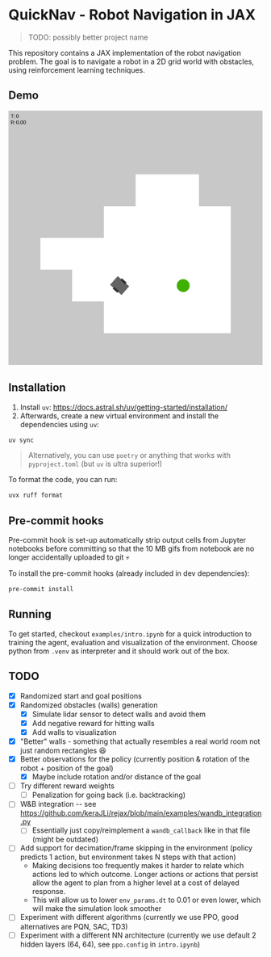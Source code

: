 # QuickNav - Robot Navigation in JAX

> TODO: possibly better project name

This repository contains a JAX implementation of the robot navigation problem. The goal is to navigate a robot in a 2D grid world with obstacles, using reinforcement learning techniques.

## Demo

![Demo](./media/demo.gif)

## Installation

1. Install `uv`: https://docs.astral.sh/uv/getting-started/installation/
2. Afterwards, create a new virtual environment and install the dependencies using `uv`:
```bash
uv sync
```

> Alternatively, you can use `poetry` or anything that works with `pyproject.toml` (but `uv` is ultra superior!)

To format the code, you can run:
```bash
uvx ruff format
```

## Pre-commit hooks

Pre-commit hook is set-up automatically strip output cells from Jupyter notebooks before committing so that the 10 MB gifs from notebook are no longer accidentally uploaded to git 💀

To install the pre-commit hooks (already included in dev dependencies):
```bash
pre-commit install
```

## Running

To get started, checkout `examples/intro.ipynb` for a quick introduction to training the agent, evaluation and visualization of the environment.
Choose python from `.venv` as interpreter and it should work out of the box.

## TODO

- [x] Randomized start and goal positions
- [x] Randomized obstacles (walls) generation
    - [x] Simulate lidar sensor to detect walls and avoid them
    - [x] Add negative reward for hitting walls
    - [x] Add walls to visualization
- [x] "Better" walls - something that actually resembles a real world room not just random rectangles 😆
- [x] Better observations for the policy (currently position & rotation of the robot + position of the goal)
    - [x] Maybe include rotation and/or distance of the goal
- [ ] Try different reward weights
    - [ ] Penalization for going back (i.e. backtracking)
- [ ] W&B integration -- see https://github.com/keraJLi/rejax/blob/main/examples/wandb_integration.py
    - [ ] Essentially just copy/reimplement a `wandb_callback` like in that file (might be outdated)
- [ ] Add support for decimation/frame skipping in the environment (policy predicts 1 action, but environment takes N steps with that action)
    - Making decisions too frequently makes it harder to relate which actions led to which outcome. Longer actions or actions that persist allow the agent to plan from a higher level at a cost of delayed response.
    - This will allow us to lower `env_params.dt` to 0.01 or even lower, which will make the simulation look smoother
- [ ] Experiment with different algorithms (currently we use PPO, good alternatives are PQN, SAC, TD3)
- [ ] Experiment with a different NN architecture (currently we use default 2 hidden layers (64, 64), see `ppo.config` in `intro.ipynb`)